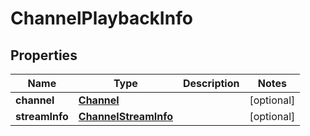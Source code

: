 
# ChannelPlaybackInfo

## Properties
Name | Type | Description | Notes
------------ | ------------- | ------------- | -------------
**channel** | [**Channel**](Channel.md) |  |  [optional]
**streamInfo** | [**ChannelStreamInfo**](ChannelStreamInfo.md) |  |  [optional]



